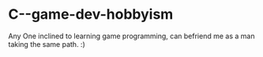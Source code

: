 # C--game-dev-hobbyism
Any One inclined to learning game programming, can befriend me as a man taking the same path. :)
